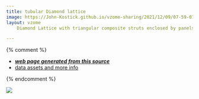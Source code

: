 ```yaml
---
title: tubular Diamond lattice
image: https://John-Kostick.github.io/vzome-sharing/2021/12/09/07-59-07-tubular Diamond lattice/tubular Diamond lattice.png
layout: vzome
    Diamond Lattice with triangular composite struts enclosed by panels. Hubs are tetrahedra and octahedra.

---
```


{% comment %}
 - [***web page generated from this source***][post]
 - [data assets and more info][github]

[post]: <https://John-Kostick.github.io/vzome-sharing/2021/12/09/tubular Diamond lattice-07-59-07.html>
[github]: <https://github.com/John-Kostick/vzome-sharing/tree/main/2021/12/09/07-59-07-tubular Diamond lattice/>
{% endcomment %}

<vzome-viewer style="width: 100%; height: 65vh;"
       src="https://John-Kostick.github.io/vzome-sharing/2021/12/09/07-59-07-tubular Diamond lattice/tubular Diamond lattice.vZome" >
  <img src="https://John-Kostick.github.io/vzome-sharing/2021/12/09/07-59-07-tubular Diamond lattice/tubular Diamond lattice.png" />
</vzome-viewer>
